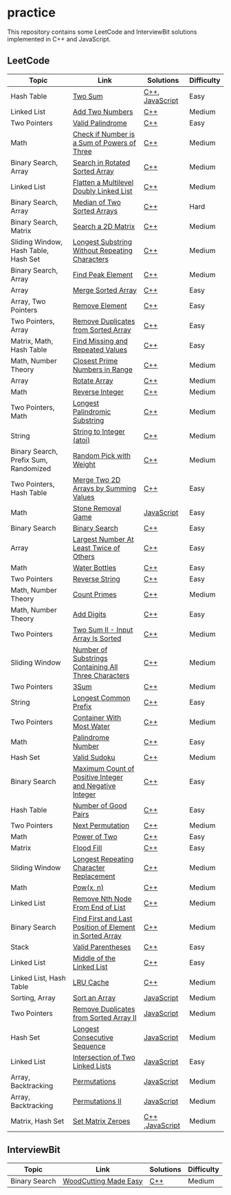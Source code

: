 # practice

This repository contains some LeetCode and InterviewBit solutions implemented in C++ and JavaScript.

## LeetCode

| Topic                                 | Link                                                                                                                                              | Solutions                                                                                           | Difficulty |
| ------------------------------------- | ------------------------------------------------------------------------------------------------------------------------------------------------- | --------------------------------------------------------------------------------------------------- | ---------- |
| Hash Table                            | [Two Sum](https://leetcode.com/problems/two-sum/)                                                                                                 | [C++](./C++/solutions_1/solutions_1.hpp), [JavaScript](./JavaScript/solutions_1/solutions_1.js)     | Easy       |
| Linked List                           | [Add Two Numbers](https://leetcode.com/problems/add-two-numbers/)                                                                                 | [C++](./C++/solutions_2/solutions_2.hpp)                                                            | Medium     |
| Two Pointers                          | [Valid Palindrome](https://leetcode.com/problems/valid-palindrome/)                                                                               | [C++](./C++/solutions_125/solutions_125.hpp)                                                        | Easy       |
| Math                                  | [Check if Number is a Sum of Powers of Three](https://leetcode.com/problems/check-if-number-is-a-sum-of-powers-of-three/)                         | [C++](./C++/solutions_1780/solutions_1780.hpp)                                                      | Medium     |
| Binary Search, Array                  | [Search in Rotated Sorted Array](https://leetcode.com/problems/search-in-rotated-sorted-array/)                                                   | [C++](./C++/solutions_33/solutions_33.hpp)                                                          | Medium     |
| Linked List                           | [Flatten a Multilevel Doubly Linked List](https://leetcode.com/problems/flatten-a-multilevel-doubly-linked-list/)                                 | [C++](./C++/solutions_430/solutions_430.hpp)                                                        | Medium     |
| Binary Search, Array                  | [Median of Two Sorted Arrays](https://leetcode.com/problems/median-of-two-sorted-arrays/)                                                         | [C++](./C++/solutions_4/solutions_4.hpp)                                                            | Hard       |
| Binary Search, Matrix                 | [Search a 2D Matrix](https://leetcode.com/problems/search-a-2d-matrix/)                                                                           | [C++](./C++/solutions_74/solutions_74.hpp)                                                          | Medium     |
| Sliding Window, Hash Table, Hash Set  | [Longest Substring Without Repeating Characters](https://leetcode.com/problems/longest-substring-without-repeating-characters/)                   | [C++](./C++/solutions_3/solutions_3.hpp)                                                            | Medium     |
| Binary Search, Array                  | [Find Peak Element](https://leetcode.com/problems/find-peak-element/)                                                                             | [C++](./C++/solutions_162/solutions_162.hpp)                                                        | Medium     |
| Array                                 | [Merge Sorted Array](https://leetcode.com/problems/merge-sorted-array/)                                                                           | [C++](./C++/solutions_88/solutions_88.hpp)                                                          | Easy       |
| Array, Two Pointers                   | [Remove Element](https://leetcode.com/problems/remove-element/)                                                                                   | [C++](./C++/solutions_27/solutions_27.hpp)                                                          | Easy       |
| Two Pointers, Array                   | [Remove Duplicates from Sorted Array](https://leetcode.com/problems/remove-duplicates-from-sorted-array/)                                         | [C++](./C++/solutions_26/solutions_26.hpp)                                                          | Easy       |
| Matrix, Math, Hash Table              | [Find Missing and Repeated Values](https://leetcode.com/problems/find-missing-and-repeated-values/)                                               | [C++](./C++/solutions_2965/solutions_2965.hpp)                                                      | Easy       |
| Math, Number Theory                   | [Closest Prime Numbers in Range](https://leetcode.com/problems/closest-prime-numbers-in-range/)                                                   | [C++](./C++/solutions_2523/solutions_2523.hpp)                                                      | Medium     |
| Array                                 | [Rotate Array](https://leetcode.com/problems/rotate-array/)                                                                                       | [C++](./C++/solutions_189/solutions_189.hpp)                                                        | Medium     |
| Math                                  | [Reverse Integer](https://leetcode.com/problems/reverse-integer/)                                                                                 | [C++](./C++/solutions_7/solutions_7.hpp)                                                            | Medium     |
| Two Pointers, Math                    | [Longest Palindromic Substring](https://leetcode.com/problems/longest-palindromic-substring/)                                                     | [C++](./C++/solutions_5/solutions_5.hpp)                                                            | Medium     |
| String                                | [String to Integer (atoi)](https://leetcode.com/problems/string-to-integer-atoi/)                                                                 | [C++](./C++/solutions_8/solutions_8.hpp)                                                            | Medium     |
| Binary Search, Prefix Sum, Randomized | [Random Pick with Weight](https://leetcode.com/problems/random-pick-with-weight/)                                                                 | [C++](./C++/solutions_528/solutions_528.hpp)                                                        | Medium     |
| Two Pointers, Hash Table              | [Merge Two 2D Arrays by Summing Values](https://leetcode.com/problems/merge-two-2d-arrays-by-summing-values/)                                     | [C++](./C++/solutions_2570/solutions_2570.hpp)                                                      | Easy       |
| Math                                  | [Stone Removal Game](https://leetcode.com/problems/stone-removal-game/)                                                                           | [JavaScript](./JavaScript/solutions_3360/solutions_3360.js)                                         | Easy       |
| Binary Search                         | [Binary Search](https://leetcode.com/problems/binary-search/)                                                                                     | [C++](./C++/solutions_704/solutions_704.hpp)                                                        | Easy       |
| Array                                 | [Largest Number At Least Twice of Others](https://leetcode.com/problems/largest-number-at-least-twice-of-others/)                                 | [C++](./C++/solutions_747/solutions_747.hpp)                                                        | Easy       |
| Math                                  | [Water Bottles](https://leetcode.com/problems/water-bottles/)                                                                                     | [C++](./C++/solutions_1518/solutions_1518.hpp)                                                      | Easy       |
| Two Pointers                          | [Reverse String](https://leetcode.com/problems/reverse-string/)                                                                                   | [C++](./C++/solutions_344/solutions_344.hpp)                                                        | Easy       |
| Math, Number Theory                   | [Count Primes](https://leetcode.com/problems/count-primes/)                                                                                       | [C++](./C++/solutions_204/solutions_204.hpp)                                                        | Medium     |
| Math, Number Theory                   | [Add Digits](https://leetcode.com/problems/add-digits/)                                                                                           | [C++](./C++/solutions_258/solutions_258.hpp)                                                        | Easy       |
| Two Pointers                          | [Two Sum II - Input Array Is Sorted](https://leetcode.com/problems/two-sum-ii-input-array-is-sorted/)                                             | [C++](./C++/solutions_167/solutions_167.hpp)                                                        | Medium     |
| Sliding Window                        | [Number of Substrings Containing All Three Characters](https://leetcode.com/problems/number-of-substrings-containing-all-three-characters/)       | [C++](./C++/solutions_1358/solutions_1358.hpp)                                                      | Medium     |
| Two Pointers                          | [3Sum](https://leetcode.com/problems/3sum/)                                                                                                       | [C++](./C++/solutions_15/solutions_15.hpp)                                                          | Medium     |
| String                                | [Longest Common Prefix](https://leetcode.com/problems/longest-common-prefix/)                                                                     | [C++](./C++/solutions_14/solutions_14.hpp)                                                          | Easy       |
| Two Pointers                          | [Container With Most Water](https://leetcode.com/problems/container-with-most-water/)                                                             | [C++](./C++/solutions_11/solutions_11.hpp)                                                          | Medium     |
| Math                                  | [Palindrome Number](https://leetcode.com/problems/palindrome-number/)                                                                             | [C++](./C++/solutions_9/solutions_9.hpp)                                                            | Easy       |
| Hash Set                              | [Valid Sudoku](https://leetcode.com/problems/valid-sudoku/)                                                                                       | [C++](./C++/solutions_36/solutions_36.hpp)                                                          | Medium     |
| Binary Search                         | [Maximum Count of Positive Integer and Negative Integer](https://leetcode.com/problems/maximum-count-of-positive-integer-and-negative-integer/)   | [C++](./C++/solutions_2529/solutions_2529.hpp)                                                      | Easy       |
| Hash Table                            | [Number of Good Pairs](https://leetcode.com/problems/number-of-good-pairs/)                                                                       | [C++](./C++/solutions_1512/solutions_1512.hpp)                                                      | Easy       |
| Two Pointers                          | [Next Permutation](https://leetcode.com/problems/next-permutation/)                                                                               | [C++](./C++/solutions_31/solutions_31.hpp)                                                          | Medium     |
| Math                                  | [Power of Two](https://leetcode.com/problems/power-of-two/)                                                                                       | [C++](./C++/solutions_231/solutions_231.hpp)                                                        | Easy       |
| Matrix                                | [Flood Fill](https://leetcode.com/problems/flood-fill/)                                                                                           | [C++](./C++/solutions_733/solutions_733.hpp)                                                        | Easy       |
| Sliding Window                        | [Longest Repeating Character Replacement](https://leetcode.com/problems/longest-repeating-character-replacement/)                                 | [C++](./C++/solutions_424/solutions_424.hpp)                                                        | Medium     |
| Math                                  | [Pow(x, n)](https://leetcode.com/problems/powx-n/)                                                                                                | [C++](./C++/solutions_50/solutions_50.hpp)                                                          | Medium     |
| Linked List                           | [Remove Nth Node From End of List](https://leetcode.com/problems/remove-nth-node-from-end-of-list/)                                               | [C++](./C++/solutions_19/solutions_19.hpp)                                                          | Medium     |
| Binary Search                         | [Find First and Last Position of Element in Sorted Array](https://leetcode.com/problems/find-first-and-last-position-of-element-in-sorted-array/) | [C++](./C++/solutions_34/solutions_34.hpp)                                                          | Medium     |
| Stack                                 | [Valid Parentheses](https://leetcode.com/problems/valid-parentheses/)                                                                             | [C++](./C++/solutions_20/solutions_20.hpp)                                                          | Easy       |
| Linked List                           | [Middle of the Linked List](https://leetcode.com/problems/middle-of-the-linked-list/)                                                             | [C++](./C++/solutions_876/solutions_876.hpp)                                                        | Easy       |
| Linked List, Hash Table               | [LRU Cache](https://leetcode.com/problems/lru-cache/)                                                                                             | [C++](./C++/solutions_146/solutions_146.hpp)                                                        | Medium     |
| Sorting, Array                        | [Sort an Array](https://leetcode.com/problems/sort-an-array/)                                                                                     | [JavaScript](./JavaScript/solutions_912/solutions_912.js)                                           | Medium     |
| Two Pointers                          | [Remove Duplicates from Sorted Array II](https://leetcode.com/problems/remove-duplicates-from-sorted-array-ii/)                                   | [JavaScript](./JavaScript/solutions_80/solutions_80.js)                                             | Medium     |
| Hash Set                              | [Longest Consecutive Sequence](https://leetcode.com/problems/longest-consecutive-sequence/)                                                       | [JavaScript](./JavaScript/solutions_128/solutions_128.js)                                           | Medium     |
| Linked List                           | [Intersection of Two Linked Lists](https://leetcode.com/problems/intersection-of-two-linked-lists/)                                               | [JavaScript](./JavaScript/solutions_160/solutions_160.js)                                           | Easy       |
| Array, Backtracking                   | [Permutations](https://leetcode.com/problems/permutations/)                                                                                       | [JavaScript](./JavaScript/solutions_46/solutions_46.js)                                             | Medium     |
| Array, Backtracking                   | [Permutations II](https://leetcode.com/problems/permutations-ii/)                                                                                 | [JavaScript](./JavaScript/solutions_47/solutions_47.js)                                             | Medium     |
| Matrix, Hash Set                      | [Set Matrix Zeroes](https://leetcode.com/problems/set-matrix-zeroes/)                                                                             | [C++](./C++/solutions_73/solutions_73.hpp) ,[JavaScript](./JavaScript/solutions_73/solutions_73.js) | Medium     |

## InterviewBit

| Topic         | Link                                                                                  | Solutions                                                    | Difficulty |
| ------------- | ------------------------------------------------------------------------------------- | ------------------------------------------------------------ | ---------- |
| Binary Search | [WoodCutting Made Easy](https://www.interviewbit.com/problems/woodcutting-made-easy/) | [C++](./C++/solutions_woodcutting/solutions_woodcutting.hpp) | Medium     |
